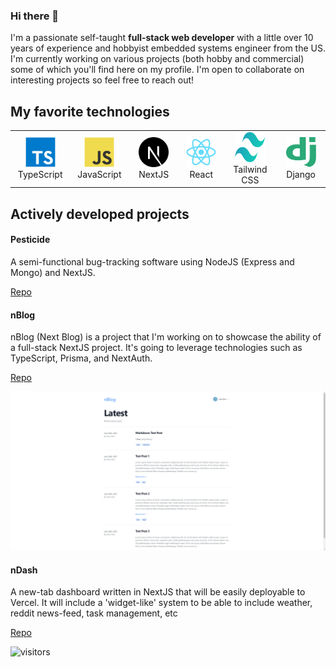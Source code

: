 ### Hi there 👋
I'm a passionate self-taught __full-stack web developer__ with a little over 10 years of experience and hobbyist embedded systems engineer from the US. I'm currently working on various projects (both hobby and commercial) some of which you'll find here on my profile. I'm open to collaborate on interesting projects so feel free to reach out!

## My favorite technologies

<table>
  <tr>
    <td align="center" width="100">
      <a href="https://www.typescriptlang.org/">
        <img src="./img/ts.svg" width="48" height="48" alt="TypeScript" />
      </a>
      <br />TypeScript
    </td>
    <td align="center" width="100">
      <a href="">
        <img src="./img/js.svg" width="48" height="48" alt="JavaScript" />
      </a>
      <br />JavaScript
    </td>
    <td align="center" width="100">
      <a href="https://nextjs.org/">
        <img src="./img/next-js.svg" width="48" height="48" alt="NextJS" />
      </a>
      <br />NextJS
    </td>
    <td align="center" width="100">
      <a href="https://reactjs.org/">
        <img src="./img/react.svg" width="48" height="48" alt="React" />
      </a>
      <br />React
    </td>
    <td align="center" width="100">
      <a href="https://tailwindcss.com/">
        <img src="./img/tailwindcss.svg" width="48" height="48" alt="TailwindCSS" />
      </a>
      <br />Tailwind CSS
    </td>
    <td align="center" width="100">
      <a href="https://www.djangoproject.com/">
        <img src="./img/django.svg" width="48" height="48" alt="Django" />
      </a>
      <br />Django
    </td>
  </tr>
</table>

## Actively developed projects

#### Pesticide

A semi-functional bug-tracking software using NodeJS (Express and Mongo) and NextJS.

[Repo](https://github.com/AverageDemo/Pesticide)

#### nBlog

nBlog (Next Blog) is a project that I'm working on to showcase the ability of a full-stack NextJS project. It's going to leverage technologies such as TypeScript, Prisma, and NextAuth.

[Repo](https://github.com/AverageDemo/nBlog#readme)

![nblog-demo](https://raw.githubusercontent.com/AverageDemo/averagedemo.github.io/master/assets/img/nblog-demo.png)

#### nDash

A new-tab dashboard written in NextJS that will be easily deployable to Vercel. It will include a 'widget-like' system to be able to include weather, reddit news-feed, task management, etc

[Repo](https://github.com/AverageDemo/nDash#readme)

![visitors](https://visitor-badge.glitch.me/badge?page_id=averagedemo.visitor-badge)
